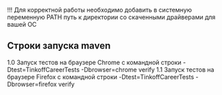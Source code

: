 !!! Для корректной работы необходимо добавить в системную переменную PATH путь к директории со скаченными драйверами для вашей ОС

## Cтроки запуска maven
1.0 Запуск тестов на браузере Chrome с командной строки -Dtest=TinkoffCareerTests -Dbrowser=chrome verify
1.1 Запуск тестов на браузере Firefox с командной строки -Dtest=TinkoffCareerTests -Dbrowser=firefox verify
